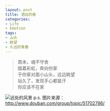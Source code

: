 ```yaml
---
layout: post
title: 酒远的香
categories:
- Life
- Emotion
tags:
- 山头
- 眺望
- 久远的青春
---
```


> 周末，魂不守舍  
> 踏着彩虹，奔向你家  
> 于你家对面小山头，远远眺望  
> 站久了，发现手心都是汗  
> 你应该不在家  


![远处的风景](https://ws3.sinaimg.cn/large/006tKfTcgy1fizsl02bxnj30dw09hdh4.jpg)
p.s. 图片来源：<http://www.douban.com/group/topic/51702786/>